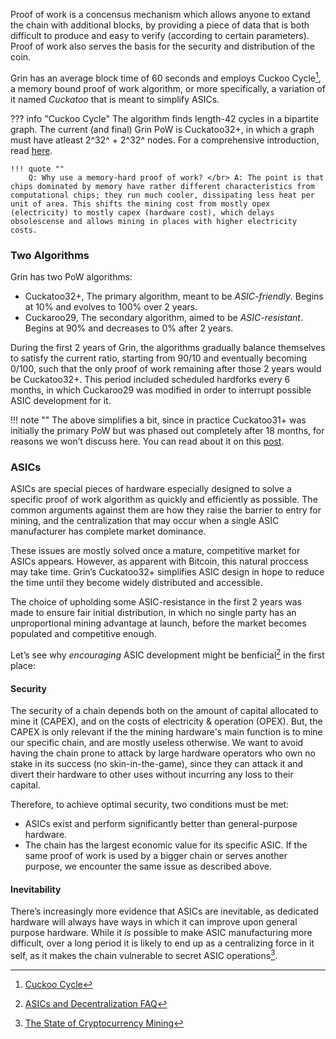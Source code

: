 
Proof of work is a concensus mechanism which allows anyone to extand the chain with additional blocks, by providing a piece of data that is both difficult to produce and easy to verify (according to certain parameters). Proof of work also serves the basis for the security and distribution of the coin.

Grin has an average block time of 60 seconds and employs Cuckoo Cycle[^1], a memory bound proof of work algorithm, or more specifically, a variation of it named *Cuckatoo* that is meant to simplify ASICs.

??? info "Cuckoo Cycle"
    The algorithm finds length-42 cycles in a bipartite graph. The current (and final) Grin PoW is Cuckatoo32+, in which a graph must have atleast 2^32^ + 2^32^ nodes. For a comprehensive introduction, read [here](../../wiki/miscellaneous/cuckoo-cycle).

    !!! quote ""
        Q: Why use a memory-hard proof of work? </br> A: The point is that chips dominated by memory have rather different characteristics from computational chips; they run much cooler, dissipating less heat per unit of area. This shifts the mining cost from mostly opex (electricity) to mostly capex (hardware cost), which delays obsolescense and allows mining in places with higher electricity costs.


### Two Algorithms

Grin has two PoW algorithms:

* Cuckatoo32+, The primary algorithm, meant to be *ASIC-friendly*. Begins at 10% and evolves to 100% over 2 years.
* Cuckaroo29, The secondary algorithm, aimed to be *ASIC-resistant*. Begins at 90% and decreases to 0% after 2 years.

During the first 2 years of Grin, the algorithms gradually balance themselves to satisfy the current ratio, starting from 90/10 and eventually becoming 0/100, such that the only proof of work remaining after those 2 years would be Cuckatoo32+. This period included scheduled hardforks every 6 months, in which Cuckaroo29 was modified in order to interrupt possible ASIC development for it.


!!! note ""
	The above simplifies a bit, since in practice Cuckatoo31+ was initially the primary PoW but was phased out completely after 18 months, for reasons we won’t discuss here. You can read about it on this [post](https://forum.grin.mw/t/grin-improvement-proposal-1-put-later-phase-outs-on-hold-and-rephrase-primary-pow-commitment/4653).


### ASICs

ASICs are special pieces of hardware especially designed to solve a specific proof of work algorithm as quickly and efficiently as possible. The common arguments against them are how they raise the barrier to entry for mining, and the centralization that may occur when a single ASIC manufacturer has complete market dominance.

These issues are mostly solved once a mature, competitive market for ASICs appears. However, as apparent with Bitcoin, this natural proccess may take time. Grin’s Cuckatoo32+ simplifies ASIC design in hope to reduce the time until they become widely distributed and accessible.

The choice of upholding some ASIC-resistance in the first 2 years was made to ensure fair initial distribution, in which no single party has an unproportional mining advantage at launch, before the market becomes populated and competitive enough.

Let’s see why *encouraging* ASIC development might be benficial[^2] in the first place:

#### Security

The security of a chain depends both on the amount of capital allocated to mine it (CAPEX), and on the costs of electricity & operation (OPEX). But, the CAPEX is only relevant if the the mining hardware's main function is to mine our specific chain, and are mostly useless otherwise. We want to avoid having the chain prone to attack by large hardware operators who own no stake in its success (no skin-in-the-game), since they can attack it and divert their hardware to other uses without incurring any loss to their capital.

Therefore, to achieve optimal security, two conditions must be met:

*  ASICs exist and perform significantly better than general-purpose hardware.
* The chain has the largest economic value for its specific ASIC. If the same proof of work is used by a bigger chain or serves another purpose, we encounter the same issue as described above.

#### Inevitability

There’s increasingly more evidence that ASICs are inevitable, as dedicated hardware will always have ways in which it can improve upon general purpose hardware. While it *is* possible to make ASIC manufacturing more difficult, over a long period it is likely to end up as a centralizing force in it self, as it makes the chain vulnerable to secret ASIC operations[^3].

[^1]: [Cuckoo Cycle](https://github.com/tromp/cuckoo)

[^2]: [ASICs and Decentralization FAQ](https://download.wpsoftware.net/bitcoin/asic-faq.pdf)

[^3]: [The State of Cryptocurrency Mining](https://blog.sia.tech/the-state-of-cryptocurrency-mining-538004a37f9b)
